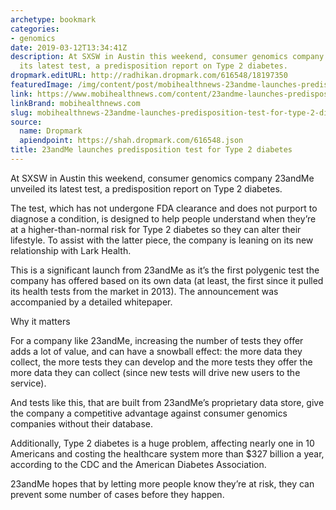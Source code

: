```yaml
---
archetype: bookmark
categories:
- genomics
date: 2019-03-12T13:34:41Z
description: At SXSW in Austin this weekend, consumer genomics company 23andMe unveiled
  its latest test, a predisposition report on Type 2 diabetes.
dropmark.editURL: http://radhikan.dropmark.com/616548/18197350
featuredImage: /img/content/post/mobihealthnews-23andme-launches-predisposition-test-for-type-2-diabetes.png
link: https://www.mobihealthnews.com/content/23andme-launches-predisposition-test-type-2-diabetes
linkBrand: mobihealthnews.com
slug: mobihealthnews-23andme-launches-predisposition-test-for-type-2-diabetes
source:
  name: Dropmark
  apiendpoint: https://shah.dropmark.com/616548.json
title: 23andMe launches predisposition test for Type 2 diabetes
---
```

At SXSW in Austin this weekend, consumer genomics company 23andMe unveiled its latest test, a predisposition report on Type 2 diabetes.

The test, which has not undergone FDA clearance and does not purport to diagnose a condition, is designed to help people understand when they’re at a higher-than-normal risk for Type 2 diabetes so they can alter their lifestyle. To assist with the latter piece, the company is leaning on its new relationship with Lark Health.

This is a significant launch from 23andMe as it’s the first polygenic test the company has offered based on its own data (at least, the first since it pulled its health tests from the market in 2013). The announcement was accompanied by a detailed whitepaper.

Why it matters

For a company like 23andMe, increasing the number of tests they offer adds a lot of value, and can have a snowball effect: the more data they collect, the more tests they can develop and the more tests they offer the more data they can collect (since new tests will drive new users to the service).

And tests like this, that are built from 23andMe’s proprietary data store, give the company a competitive advantage against consumer genomics companies without their database.

Additionally, Type 2 diabetes is a huge problem, affecting nearly one in 10 Americans and costing the healthcare system more than $327 billion a year, according to the CDC and the American Diabetes Association.

23andMe hopes that by letting more people know they’re at risk, they can prevent some number of cases before they happen.

